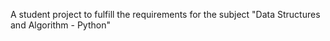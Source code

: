A student project to fulfill the requirements for the subject "Data Structures and Algorithm - Python"

